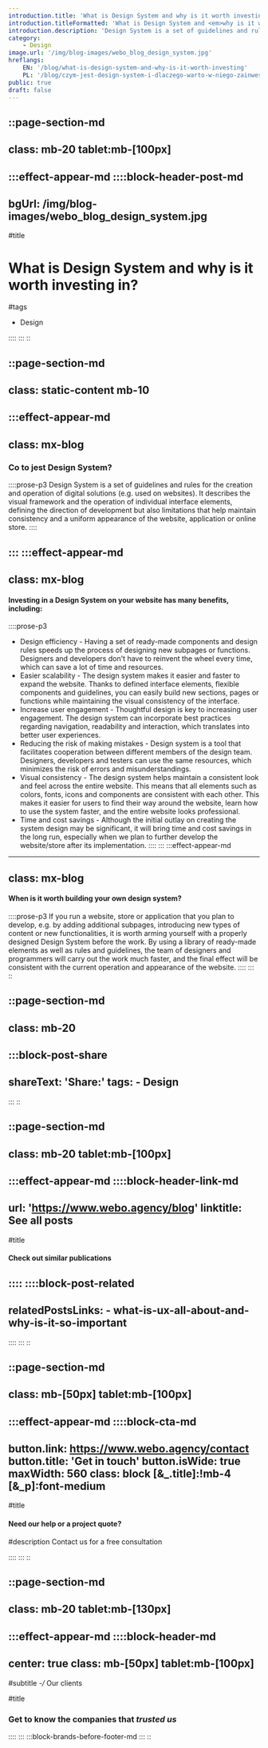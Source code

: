 ```yaml
---
introduction.title: 'What is Design System and why is it worth investing in?'
introduction.titleFormatted: 'What is Design System and <em>why is it worth investing in?</em>'
introduction.description: 'Design System is a set of guidelines and rules for the creation and operation of digital solutions (e.g. used on websites).'
category:
    - Design
image.url: '/img/blog-images/webo_blog_design_system.jpg'
hreflangs:
    EN: '/blog/what-is-design-system-and-why-is-it-worth-investing'
    PL: '/blog/czym-jest-design-system-i-dlaczego-warto-w-niego-zainwestowac'
public: true
draft: false
---
```



::page-section-md
---
class: mb-20 tablet:mb-[100px]
---
:::effect-appear-md
::::block-header-post-md
---
bgUrl: /img/blog-images/webo_blog_design_system.jpg
---

#title
# What is Design System and why is it worth investing in?

#tags
- Design

::::
:::
::

::page-section-md
---
class: static-content mb-10
---
:::effect-appear-md
---
class: mx-blog
---

### **Co to jest Design System?**

::::prose-p3
Design System is a set of guidelines and rules for the creation and operation of digital solutions (e.g. used on websites). It describes the visual framework and the operation of individual interface elements, defining the direction of development but also limitations that help maintain consistency and a uniform appearance of the website, application or online store.
::::

:::
:::effect-appear-md
---
class: mx-blog
---

#### **Investing in a Design System on your website has many benefits, including:**

::::prose-p3
- Design efficiency - Having a set of ready-made components and design rules speeds up the process of designing new subpages or functions. Designers and developers don't have to reinvent the wheel every time, which can save a lot of time and resources.
- Easier scalability - The design system makes it easier and faster to expand the website. Thanks to defined interface elements, flexible components and guidelines, you can easily build new sections, pages or functions while maintaining the visual consistency of the interface.
- Increase user engagement - Thoughtful design is key to increasing user engagement. The design system can incorporate best practices regarding navigation, readability and interaction, which translates into better user experiences.
- Reducing the risk of making mistakes - Design system is a tool that facilitates cooperation between different members of the design team. Designers, developers and testers can use the same resources, which minimizes the risk of errors and misunderstandings.
- Visual consistency - The design system helps maintain a consistent look and feel across the entire website. This means that all elements such as colors, fonts, icons and components are consistent with each other. This makes it easier for users to find their way around the website, learn how to use the system faster, and the entire website looks professional.
- Time and cost savings - Although the initial outlay on creating the system design may be significant, it will bring time and cost savings in the long run, especially when we plan to further develop the website/store after its implementation.
::::
:::
:::effect-appear-md
---
class: mx-blog
---

#### **When is it worth building your own design system?**

::::prose-p3
If you run a website, store or application that you plan to develop, e.g. by adding additional subpages, introducing new types of content or new functionalities, it is worth arming yourself with a properly designed Design System before the work. By using a library of ready-made elements as well as rules and guidelines, the team of designers and programmers will carry out the work much faster, and the final effect will be consistent with the current operation and appearance of the website.
::::
:::
::

::page-section-md
---
class: mb-20
---
:::block-post-share
---
shareText: 'Share:'
tags:
    - Design
---

:::
::

::page-section-md
---
class: mb-20 tablet:mb-[100px]
---
:::effect-appear-md
::::block-header-link-md
---
url: 'https://www.webo.agency/blog'
linktitle: See all posts
---

#title
#### Check out similar publications

::::
::::block-post-related
---
relatedPostsLinks:
    - what-is-ux-all-about-and-why-is-it-so-important
---
::::
:::
::


::page-section-md
---
class: mb-[50px] tablet:mb-[100px]
---
:::effect-appear-md
::::block-cta-md
---
button.link: https://www.webo.agency/contact
button.title: 'Get in touch'
button.isWide: true
maxWidth: 560
class: block [&_.title]:!mb-4  [&_p]:font-medium
---

#title
#### Need our help or a project quote?

#description
Contact us for a free consultation

::::
:::
::

::page-section-md
---
class: mb-20 tablet:mb-[130px]
---
:::effect-appear-md
::::block-header-md
---
center: true
class: mb-[50px] tablet:mb-[100px]
---

#subtitle
*-/* Our clients

#title
### Get to know the companies that *trusted us*

::::
:::
:::block-brands-before-footer-md
:::
::